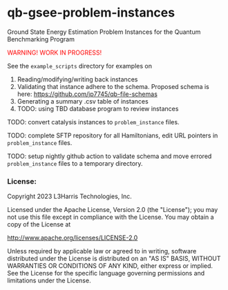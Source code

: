 # qb-gsee-problem-instances
Ground State Energy Estimation Problem Instances for the Quantum Benchmarking Program

<span style="color:red">WARNING!  WORK IN PROGRESS!</span>



See the `example_scripts` directory for examples on 

1. Reading/modifying/writing back instances
2. Validating that instance adhere to the schema.  Proposed schema is here:  https://github.com/jp7745/qb-file-schemas
3. Generating a summary .csv table of instances
4. TODO: using TBD database program to review instances


TODO: convert catalysis instances to `problem_instance` files.

TODO: complete SFTP repository for all Hamiltonians, edit URL pointers in `problem_instance` files.

TODO: setup nightly github action to validate schema and move errored `problem_instance` files to a temporary directory.




### License:

Copyright 2023 L3Harris Technologies, Inc.

Licensed under the Apache License, Version 2.0 (the "License");
you may not use this file except in compliance with the License.
You may obtain a copy of the License at

http://www.apache.org/licenses/LICENSE-2.0

Unless required by applicable law or agreed to in writing, software
distributed under the License is distributed on an "AS IS" BASIS,
WITHOUT WARRANTIES OR CONDITIONS OF ANY KIND, either express or implied.
See the License for the specific language governing permissions and
limitations under the License.